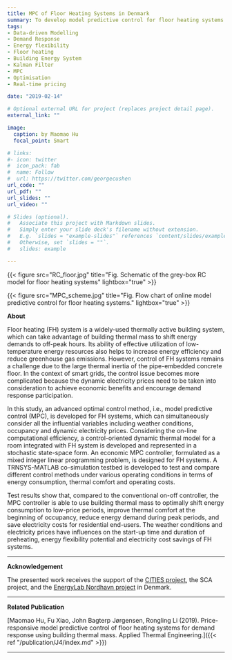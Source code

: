 ```yaml
---
title: MPC of Floor Heating Systems in Denmark
summary: To develop model predictive control for floor heating systems to provide energy flexibiltiy. The proposed MPC can simultaneously consider all the influential variables including weather conditions, occupancy and dynamic electricity prices.
tags:
- Data-driven Modelling 
- Demand Response
- Energy flexibility 
- Floor heating
- Building Energy System
- Kalman Filter
- MPC 
- Optimisation
- Real-time pricing

date: "2019-02-14"

# Optional external URL for project (replaces project detail page).
external_link: ""

image:
  caption: by Maomao Hu
  focal_point: Smart

# links:
#- icon: twitter
#  icon_pack: fab
#  name: Follow
#  url: https://twitter.com/georgecushen
url_code: ""
url_pdf: ""
url_slides: ""
url_video: ""

# Slides (optional).
#   Associate this project with Markdown slides.
#   Simply enter your slide deck's filename without extension.
#   E.g. `slides = "example-slides"` references `content/slides/example-slides.md`.
#   Otherwise, set `slides = ""`.
#   slides: example

---
```


{{< figure src="RC_floor.jpg" title="Fig. Schematic of the grey-box RC model for floor heating systems" lightbox="true" >}}

{{< figure src="MPC_scheme.jpg" title="Fig. Flow chart of online model predictive control for floor heating systems." lightbox="true" >}}

**About**

Floor heating (FH) system is a widely-used thermally active building system, which can take advantage of building thermal mass to shift energy demands to off-peak hours. Its ability of effective  utilization of low-temperature energy resources also helps to increase energy efficiency and reduce greenhouse gas emissions. However, control of FH systems remains a challenge due to the large thermal inertia of the pipe-embedded concrete floor. In the context of smart grids, the control issue becomes more complicated because the dynamic electricity prices need to be taken into consideration to achieve economic benefits and encourage demand response participation. 

In this study, an advanced optimal control method, i.e., model predictive control (MPC), is developed for FH systems, which can simultaneously consider all the influential variables including weather conditions, occupancy and dynamic electricity prices. Considering the on-line computational efficiency, a control-oriented dynamic thermal model for a room integrated with FH system is developed and represented in a stochastic state-space form. An economic MPC controller, formulated as a mixed integer linear programming problem, is designed for FH systems. A TRNSYS-MATLAB co-simulation testbed is developed to test and compare different control methods under various operating conditions in terms of energy consumption, thermal comfort and operating costs. 

Test results show that, compared to the conventional on-off controller, the MPC controller is able to use building thermal mass to optimally shift energy consumption to low-price periods, improve thermal comfort at the beginning of occupancy, reduce energy demand during peak periods, and save electricity costs for residential end-users. The weather conditions and electricity prices have influences on the start-up time and duration of preheating, energy flexibility potential and electricity cost savings of FH systems.

---

**Acknowledgement**

The presented work receives the support of the [CITIES project](http://smart-cities-centre.org/), the SCA project, and the [EnergyLab Nordhavn project](http://www.energylabnordhavn.com/) in Denmark. 

---

**Related Publication**

[Maomao Hu, Fu Xiao, John Bagterp Jørgensen, Rongling Li (2019). Price-responsive model predictive control of floor heating systems for demand response using building thermal mass. Applied Thermal Engineering.]({{< ref "/publication/J4/index.md" >}})

---

